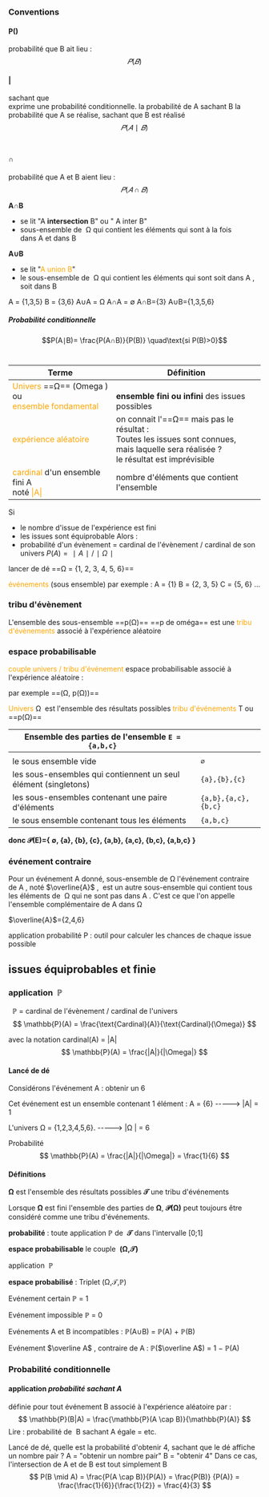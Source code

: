 ### Conventions
#### P()
probabilité que B ait lieu :
$$
𝑃
(
𝐵
)$$
#### |
sachant que<br>exprime une probabilité conditionnelle.
la probabilité de A sachant B
la probabilité que A se réalise, sachant que B est réalisé
$$
𝑃
(
𝐴
∣
𝐵
)$$
<br>


#### ∩

probabilité que A et B aient lieu :
$$𝑃
(
𝐴
∩
𝐵
)$$

**A∩B** 
- se lit "A **intersection** B" ou  " A inter B"
- sous-ensemble de  Ω qui contient les éléments qui sont à la fois dans A et dans B

**A∪B**
- se lit "<font color="orange">A union B</font>"
- le sous-ensemble de  Ω qui contient les éléments qui sont soit dans A , soit dans B

A = {1,3,5}
B = {3,6}
A∪A = Ω
A∩A = ∅
A∩B={3}
A∪B={1,3,5,6}


##### Probabilité conditionnelle
$$P(A∣B)= \frac{P(A∩B)}{P(B)} \quad\text{si P(B)>0}$$
​ 



| Terme | Définition |
| ----- | ---------- |
|<font color="orange">Univers</font> ==Ω== (Omega )<br>ou<br><font color="orange">ensemble fondamental</font> | <br>**ensemble fini ou infini** des issues possibles |
|<font color="orange">expérience aléatoire</font> | on connait l'==Ω== mais pas  le résultat :<br>Toutes les issues sont connues,<br>mais laquelle sera  réalisée ?<br>le résultat est imprévisible |
| <font color="orange">cardinal</font> d'un ensemble fini A<br>noté <font color="orange">\|A\|</font>| nombre d'éléments que contient l'ensemble|

Si
- le nombre d'issue de l'expérience est fini
- les issues sont équiprobable
Alors :
- probabilité d'un évènement =  cardinal de l'évènement / cardinal de son univers
  $P(A)=∣A∣ / ∣Ω∣​$


lancer de dé
==Ω = {1, 2, 3, 4, 5, 6}==

<font color="orange">événements </font>(sous ensemble) par exemple :
A = {1}
B = {2, 3, 5}
C = {5, 6}
...

### tribu d'évènement

L'ensemble des sous-ensemble  ==p(Ω)==   ==p de oméga==
est une <font color="orange">tribu d'évènements</font> associé à l'expérience aléatoire

### espace probabilisable
<font color="orange">couple univers / tribu d'événement</font>
espace probabilisable associé à l'expérience aléatoire   :

par exemple ==(Ω, p(Ω))==



<font color="orange">Univers</font>  Ω  est l'ensemble des résultats possibles
	<font color="orange">tribu d'événements</font> T ou ==p(Ω)== 

| Ensemble des parties de l'ensemble `E = {a,b,c}`                |                     |
| --------------------------------------------------------------- | ------------------- |
|                                                                 |                     |
| le sous ensemble vide                                           | `∅`                 |
| les sous-ensembles qui contiennent un seul élément (singletons) | `{a},{b},{c}`       |
| les sous-ensembles contenant une paire d'éléments               | `{a,b},{a,c},{b,c}` |
| le sous ensemble contenant tous les éléments                    | `{a,b,c}`           |

**donc 𝒫(E)={ ∅, {a}, {b}, {c}, {a,b}, {a,c}, {b,c}, {a,b,c} }**

### événement contraire

Pour un événement A donné, sous-ensemble de Ω
l'événement contraire de A , noté $\overline{A}$ ,  est un autre sous-ensemble
qui contient tous les éléments de  Ω qui ne sont pas dans A .
C'est ce que l'on appelle l'ensemble complémentaire de A dans Ω

$\overline{A}$={2,4,6}





application probabilité P : outil pour calculer les chances de chaque issue  possible


## issues équiprobables et finie

### application  ℙ 
  ℙ  = cardinal de l'évènement / cardinal de l'univers
  
$$ \mathbb{P}(A) = \frac{\text{Cardinal}(A)}{\text{Cardinal}(\Omega)} $$

avec la notation cardinal(A) = |A|
$$ \mathbb{P}(A) = \frac{|A|}{|\Omega|} $$


#### Lancé de dé
Considérons  l'événement A : obtenir un 6

Cet événement est un ensemble contenant 1 élément :
A = {6}       ----->       |A|  = 1
 
L'univers  Ω  = {1,2,3,4,5,6}.        ----->         |Ω |  = 6

Probabilité   
$$ \mathbb{P}(A) = \frac{|A|}{|\Omega|} = \frac{1}{6} $$




#### Définitions

**Ω** est l'ensemble des résultats possibles
**𝒯** une tribu d'événements

Lorsque **Ω** est fini
l'ensemble des parties de **Ω**, **𝒫(Ω)** peut toujours être considéré comme une tribu d'événements.

**probabilité** :
toute application **ℙ** de  **𝒯** dans l'intervalle [0;1]

**espace probabilisable**
le couple  **(Ω,𝒯)** 

application  **ℙ** 

**espace probabilisé** :
Triplet (Ω,𝒯,ℙ)

Evénement certain  ℙ = 1

Evénement impossible  ℙ = 0

Evénements A et B incompatibles :     ℙ(A∪B) = ℙ(A) + ℙ(B)

Evénement $\overline A$ , contraire de A :      ℙ($\overline A$) = 1 − ℙ(A)


### Probabilité conditionnelle
#### application _probabilité sachant A_


définie pour tout événement B associé à l'expérience aléatoire par :$$ \mathbb{P}(B|A) = \frac{\mathbb{P}(A \cap B)}{\mathbb{P}(A)} $$Lire  : probabilité de  B sachant A égale = etc.


Lancé de dé, quelle est la probabilité d'obtenir 4, sachant que le dé affiche un nombre pair ?
A = "obtenir un nombre pair"
B = "obtenir 4"
Dans ce cas, l'intersection de A et de B est tout simplement B
$$
P(B \mid A) = \frac{P(A \cap B)}{P(A)} = \frac{P(B)} {P(A)} = \frac{\frac{1}{6}}{\frac{1}{2}} = \frac{4}{3}
$$
